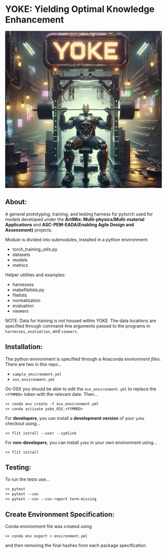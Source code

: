 YOKE: Yielding Optimal Knowledge Enhancement
============================================

![Get YOKEd!](./YOKE_DALLE_512x512.png)


About:
------

A general prototyping, training, and testing harness for pytorch used
for models developed under the **ArtIMis: Multi-physics/Multi-material
Applications** and **ASC-PEM-EADA(Enabling Agile Design and Assessment)**
projects.

Module is divided into submodules, installed in a python environment:

- torch_training_utils.py
- datasets
- models
- metrics

Helper utilities and examples:

- harnesses
- makefilelists.py
- filelists
- normalization
- evaluation
- viewers

NOTE: Data for training is not housed within YOKE. The data locations are
specified through command-line arguments passed to the programs in
`harnesses`, `evaluation`, and `viewers`.


Installation:
-------------

The python environment is specified through a Anaconda *environment
files*. There are two in this repo...

- `sample_environment.yml`
- `osx_environment.yml`

On OSX you should be able to edit the `osx_environment.yml` to replace
the `<YYMMDD>` token with the relevant date. Then...

```
>> conda env create -f osx_environment.yml
>> conda activate yoke_OSX_<YYMMDD>
```

For **developers**, you can install a **development version** of your
`yoke` checkout using...

```
>> flit install --user --symlink
```

For **non-developers**, you can install `yoke` in your own environment
using...

```
>> flit install
```

Testing:
--------

To run the tests use...

```
>> pytest
>> pytest --cov
>> pytest --cov --cov-report term-missing
```

Create Environment Specification:
---------------------------------

Conda environment file was created using

```
>> conda env export > environment.yml
```

and then removing the final hashes from each package specification.